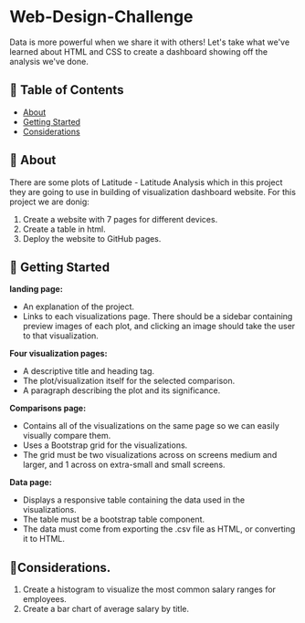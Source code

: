 # Web-Design-Challenge

Data is more powerful when we share it with others! Let's take what we've learned about HTML and CSS to create a dashboard showing off the analysis we've done.

## 📝 Table of Contents

- [About](#about)
- [Getting Started](#getting_started)
- [Considerations](#consider_part)

## 🧐 About <a name = "about"></a>
There are some plots of Latitude - Latitude Analysis which in this project they are going to use in building of visualization dashboard website. For this project we are donig:
1.	Create a website with 7 pages for different devices.
2.	Create a table in html.
3.	Deploy the website to GitHub pages.


## 🏁 Getting Started <a name = "getting_started"></a>

**landing page:** <br>
- An explanation of the project.
- Links to each visualizations page. There should be a sidebar containing preview images of each plot, and clicking an image should take the user to that visualization.

**Four visualization pages:** <br>
-	A descriptive title and heading tag. 
-	The plot/visualization itself for the selected comparison.
- A paragraph describing the plot and its significance.

**Comparisons page:** <br>
- Contains all of the visualizations on the same page so we can easily visually compare them.
- Uses a Bootstrap grid for the visualizations.
- The grid must be two visualizations across on screens medium and larger, and 1 across on extra-small and small screens.

**Data page:** <br>
- Displays a responsive table containing the data used in the visualizations.
- The table must be a bootstrap table component.
- The data must come from exporting the .csv file as HTML, or converting it to HTML.

## :doughnut:Considerations. <a name = "#consider_part"></a>

1.	Create a histogram to visualize the most common salary ranges for employees.
2.	Create a bar chart of average salary by title.
